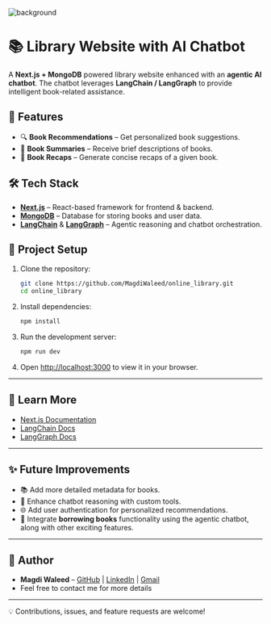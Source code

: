 ![background](https://github.com/user-attachments/assets/373e475b-1a81-49b8-a6b4-7ce970fb9aa4)
# 📚 Library Website with AI Chatbot

A **Next.js + MongoDB** powered library website enhanced with an **agentic AI chatbot**.
The chatbot leverages **LangChain / LangGraph** to provide intelligent book-related assistance.

## 🚀 Features

* 🔍 **Book Recommendations** – Get personalized book suggestions.
* 📖 **Book Summaries** – Receive brief descriptions of books.
* 📝 **Book Recaps** – Generate concise recaps of a given book.

## 🛠 Tech Stack

* **[Next.js](https://nextjs.org/)** – React-based framework for frontend & backend.
* **[MongoDB](https://www.mongodb.com/)** – Database for storing books and user data.
* **[LangChain](https://www.langchain.com/)** & **[LangGraph](https://www.langchain.com/langgraph)** – Agentic reasoning and chatbot orchestration.

## 📂 Project Setup

1. Clone the repository:

   ```bash
   git clone https://github.com/MagdiWaleed/online_library.git
   cd online_library
   ```

2. Install dependencies:

   ```bash
   npm install
   ```

3. Run the development server:

   ```bash
   npm run dev
   ```

4. Open [http://localhost:3000](http://localhost:3000) to view it in your browser.

---

## 📖 Learn More

* [Next.js Documentation](https://nextjs.org/docs)
* [LangChain Docs](https://docs.langchain.com/)
* [LangGraph Docs](https://www.langchain.com/langgraph)

---

## ✨ Future Improvements

* 📚 Add more detailed metadata for books.
* 🤖 Enhance chatbot reasoning with custom tools.
* 🌐 Add user authentication for personalized recommendations.
* 📕 Integrate **borrowing books** functionality using the agentic chatbot, along with other exciting features.

---

## 👤 Author

* **Magdi Waleed** – [GitHub](https://github.com/MagdiWaleed) | [LinkedIn](https://www.linkedin.com/in/magdi-waleed) | [Gmail](m.w.m.khalafallah@gmail.com)
* Feel free to contact me for more details

---

💡 Contributions, issues, and feature requests are welcome!
